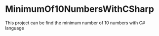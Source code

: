 # MinimumOf10NumbersWithCSharp
 This project can be find the minimum number of 10 numbers with C# language
